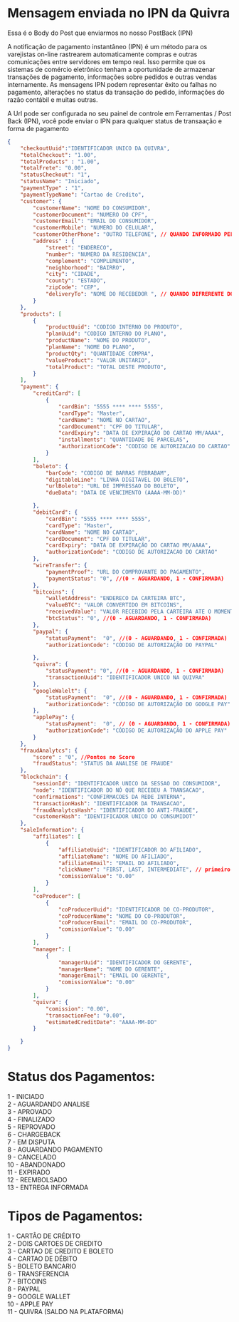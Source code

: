 # Mensagem enviada no IPN da Quivra

Essa é o Body do Post que enviarmos no nosso PostBack (IPN)

A notificação de pagamento instantâneo (IPN) é um método para os varejistas on-line rastrearem automaticamente compras e outras comunicações entre servidores em tempo real.
Isso permite que os sistemas de comércio eletrônico tenham a oportunidade de armazenar transações de pagamento, informações sobre pedidos e outras vendas internamente.
As mensagens IPN podem representar êxito ou falhas no pagamento, alterações no status da transação do pedido, informações do razão contábil e muitas outras.

A Url pode ser configurada no seu painel de controle em Ferramentas / Post Back (IPN), você pode enviar o IPN para qualquer status de transaação e forma de pagamento


```json
{
	"checkoutUuid":"IDENTIFICADOR UNICO DA QUIVRA",
	"totalCheckout": "1.00",
	"totalProducts" : "1.00",
	"totalFrete": "0.00",
	"statusCheckout": "1",
	"statusName": "Iniciado",
	"paymentType" : "1",
	"paymentTypeName": "Cartao de Credito",
	"customer": {
		"customerName": "NOME DO CONSUMIDOR",
		"customerDocument": "NUMERO DO CPF",
		"customerEmail": "EMAIL DO CONSUMIDOR",
		"customerMobile": "NUMERO DO CELULAR",
		"customerOtherPhone": "OUTRO TELEFONE", // QUANDO INFORMADO PELO CONSUMIDOR
		"address" : {
			"street": "ENDERECO",
			"number": "NUMERO DA RESIDENCIA",
			"complement": "COMPLEMENTO",
			"neighborhood": "BAIRRO",
			"city": "CIDADE",
			"county": "ESTADO",
			"zipCode": "CEP",
			"deliveryTo": "NOME DO RECEBEDOR ", // QUANDO DIFRERENTE DO COMPRADOR
		}
	},
	"products": [
		{
			"productUuid": "CODIGO INTERNO DO PRODUTO",
			"planUuid": "CODIGO INTERNO DO PLANO",
			"productName": "NOME DO PRODUTO",
			"planName": "NOME DO PLANO",
			"productQty": "QUANTIDADE COMPRA",
			"valueProduct": "VALOR UNITARIO",
			"totalProduct": "TOTAL DESTE PRODUTO",
		}
	],
	"payment": {
		"creditCard": [
			{	
				"cardBin": "5555 **** **** 5555",
				"cardType": "Master",
				"cardName": "NOME NO CARTAO",
				"cardDocument": "CPF DO TITULAR",
				"cardExpiry": "DATA DE EXPIRAÇÃO DO CARTAO MM/AAAA",
				"installments": "QUANTIDADE DE PARCELAS",
				"authorizationCode": "CODIGO DE AUTORIZACAO DO CARTAO"
			}
		],
		"boleto": {
			"barCode": "CODIGO DE BARRAS FEBRABAM",
			"digitableLine": "LINHA DIGITAVEL DO BOLETO",
			"urlBoleto": "URL DE IMPRESSAO DO BOLETO",
			"dueData": "DATA DE VENCIMENTO (AAAA-MM-DD)"

		},
		"debitCard": {  
			"cardBin": "5555 **** **** 5555",
			"cardType": "Master",
			"cardName": "NOME NO CARTAO",
			"cardDocument": "CPF DO TITULAR",
			"cardExpiry": "DATA DE EXPIRAÇÃO DO CARTAO MM/AAAA",
			"authorizationCode": "CODIGO DE AUTORIZACAO DO CARTAO"
		},
		"wireTransfer": {
			"paymentProof": "URL DO COMPROVANTE DO PAGAMENTO",
			"paymentStatus": "0", //(0 - AGUARDANDO, 1 - CONFIRMADA)
		},
		"bitcoins": {
			"walletAddress": "ENDERECO DA CARTEIRA BTC",
			"valueBTC": "VALOR CONVERTIDO EM BITCOINS",
			"receivedValue": "VALOR RECEBIDO PELA CARTEIRA ATE O MOMENTO",
			"btcStatus": "0", //(0 - AGUARDANDO, 1 - CONFIRMADA)
		},
		"paypal": {
			"statusPayment":  "0", //(0 - AGUARDANDO, 1 - CONFIRMADA)
			"authorizationCode": "CÓDIGO DE AUTORIZAÇÃO DO PAYPAL"

		},
		"quivra": {
			"statusPayment": "0", //(0 - AGUARDANDO, 1 - CONFIRMADA)
			"transactionUuid": "IDENTIFICADOR UNICO NA QUIVRA"
		},
		"googleWalelt": {
			"statusPayment":  "0", //(0 - AGUARDANDO, 1 - CONFIRMADA)
			"authorizationCode": "CÓDIGO DE AUTORIZAÇÃO DO GOOGLE PAY"
		},
		"applePay": {
			"statusPayment":  "0", // (0 - AGUARDANDO, 1 - CONFIRMADA)
			"authorizationCode": "CÓDIGO DE AUTORIZAÇÃO DO APPLE PAY" 
		}
	},
	"fraudAnalytcs": {
		"score" : "0", //Pontos no Score
		"fraudStatus": "STATUS DA ANALISE DE FRAUDE"
	},
	"blockchain": {
		"sessionId": "IDENTIFICADOR UNICO DA SESSAO DO CONSUMIDOR",
		"node": "IDENTIFICADOR DO NÓ QUE RECEBEU A TRANSACAO",
		"confirmations": "CONFIRMACOES DA REDE INTERNA",
		"transactionHash": "IDENTIFICADOR DA TRANSACAO",
		"fraudAnalytcsHash": "IDENTIFICADOR DO ANTI-FRAUDE",
		"customerHash": "IDENTIFICADOR UNICO DO CONSUMIDOT"
	},
	"saleInformation": {
		"affiliates": [
			{
				"affiliateUuid": "IDENTIFICADOR DO AFILIADO",
				"affiliateName": "NOME DO AFILIADO",
				"afiiliateEmail": "EMAIL DO AFILIADO",
				"clickNumer": "FIRST, LAST, INTERMEDIATE", // primeiro click, ultimo ou intermediário
				"comissionValue": "0.00"
			}
		],
		"coProducer": [
			{
				"coProducerUuid": "IDENTIFICADOR DO CO-PRODUTOR",
				"coProducerName": "NOME DO CO-PRODUTOR",
				"coProducerEmail": "EMAIL DO CO-PRODUTOR",
				"comissionValue": "0.00"
			}
		],
		"manager": [
			{
				"managerUuid": "IDENTIFICADOR DO GERENTE",
				"managerName": "NOME DO GERENTE",
				"managerEmail": "EMAIL DO GERENTE",
				"comissionValue": "0.00"
			}
		],
		"quivra": {
			"comission": "0.00",
			"transactionFee": "0.00",
			"estimatedCreditDate": "AAAA-MM-DD"
		}

	}		
}
```
# Status dos Pagamentos:
1  - INICIADO<br />
2  - AGUARDANDO ANALISE<br />
3  - APROVADO<br />
4  - FINALIZADO<br />
5  - REPROVADO<br />
6  - CHARGEBACK<br />
7  - EM DISPUTA<br />
8  - AGUARDANDO PAGAMENTO<br />
9  - CANCELADO<br />
10 - ABANDONADO<br />
11 - EXPIRADO<br />
12 - REEMBOLSADO<br />
13 - ENTREGA INFORMADA<br />

# Tipos de Pagamentos:
1  - CARTÃO DE CRÉDITO<br />
2  - DOIS CARTOES DE CREDITO<br />
3  - CARTAO DE CREDITO E BOLETO<br />
4  - CARTAO DE DÉBITO<br />
5  - BOLETO BANCARIO<br />
6  - TRANSFERENCIA<br />
7  - BITCOINS<br />
8  - PAYPAL<br />
9  - GOOGLE WALLET<br />
10 - APPLE PAY<br />
11 - QUIVRA (SALDO NA PLATAFORMA)<br />
